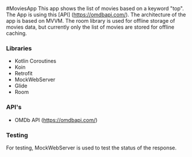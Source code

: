 #MoviesApp
This app shows the list of movies based on a keyword "top". The App is using this [API] (https://omdbapi.com/). The architecture of the app is based on MVVM. 
The room library is used for offline storage of movies data, but currently only the list of movies are stored for offline caching.
### Libraries
- Kotlin Coroutines
- Koin
- Retrofit 
- MockWebServer
- Glide
- Room
### API's
- OMDb API (https://omdbapi.com/)
### Testing
For testing, MockWebServer is used to test the status of the response. 